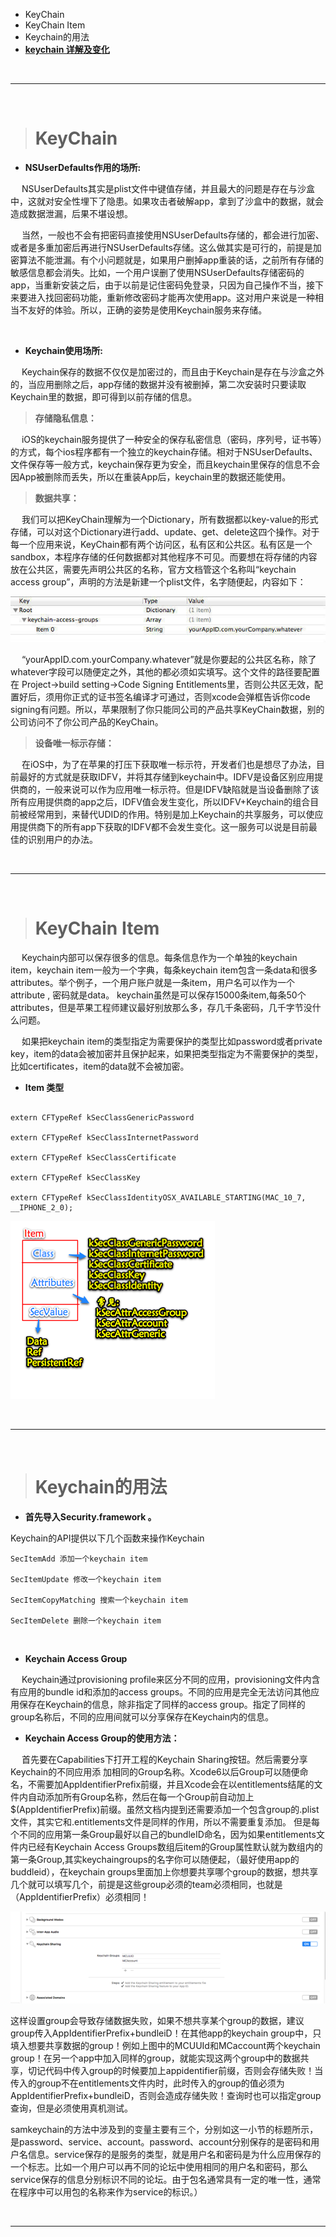 - KeyChain
- KeyChain Item
- Keychain的用法
- [**keychain 详解及变化**](https://www.cnblogs.com/junhuawang/p/8194484.html)




<br/>

***
<br/>




># KeyChain

- **NSUserDefaults作用的场所:**

&emsp; NSUserDefaults其实是plist文件中键值存储，并且最大的问题是存在与沙盒中，这就对安全性埋下了隐患。如果攻击者破解app，拿到了沙盒中的数据，就会造成数据泄漏，后果不堪设想。

&emsp; 当然，一般也不会有把密码直接使用NSUserDefaults存储的，都会进行加密、或者是多重加密后再进行NSUserDefaults存储。这么做其实是可行的，前提是加密算法不能泄漏。有个小问题就是，如果用户删掉app重装的话，之前所有存储的敏感信息都会消失。比如，一个用户误删了使用NSUserDefaults存储密码的app，当重新安装之后，由于以前是记住密码免登录，只因为自己操作不当，接下来要进入找回密码功能，重新修改密码才能再次使用app。这对用户来说是一种相当不友好的体验。所以，正确的姿势是使用Keychain服务来存储。


<br/>

- **Keychain使用场所:**

&emsp; Keychain保存的数据不仅仅是加密过的，而且由于Keychain是存在与沙盒之外的，当应用删除之后，app存储的数据并没有被删掉，第二次安装时只要读取Keychain里的数据，即可得到以前存储的信息。

> **存储隐私信息：**

&emsp; iOS的keychain服务提供了一种安全的保存私密信息（密码，序列号，证书等）的方式，每个ios程序都有一个独立的keychain存储。相对于NSUserDefaults、文件保存等一般方式，keychain保存更为安全，而且keychain里保存的信息不会因App被删除而丢失，所以在重装App后，keychain里的数据还能使用。

> **数据共享：**

&emsp; 我们可以把KeyChain理解为一个Dictionary，所有数据都以key-value的形式存储，可以对这个Dictionary进行add、update、get、delete这四个操作。对于每一个应用来说，KeyChain都有两个访问区，私有区和公共区。私有区是一个sandbox，本程序存储的任何数据都对其他程序不可见。而要想在将存储的内容放在公共区，需要先声明公共区的名称，官方文档管这个名称叫“keychain access group”，声明的方法是新建一个plist文件，名字随便起，内容如下：

![z31](https://raw.githubusercontent.com/harleyGit/StudyNotes/master/Pictures/z31.jpeg)

&emsp; “yourAppID.com.yourCompany.whatever”就是你要起的公共区名称，除了whatever字段可以随便定之外，其他的都必须如实填写。这个文件的路径要配置在 Project->build setting->Code Signing Entitlements里，否则公共区无效，配置好后，须用你正式的证书签名编译才可通过，否则xcode会弹框告诉你code signing有问题。所以，苹果限制了你只能同公司的产品共享KeyChain数据，别的公司访问不了你公司产品的KeyChain。


>**设备唯一标示存储：**

&emsp; 在iOS中，为了在苹果的打压下获取唯一标示符，开发者们也是想尽了办法，目前最好的方式就是获取IDFV，并将其存储到keychain中。IDFV是设备区别应用提供商的，一般来说可以作为应用唯一标示符。但是IDFV缺陷就是当设备删除了该所有应用提供商的app之后，IDFV值会发生变化，所以IDFV+Keychain的组合目前被经常用到，来替代UDID的作用。特别是加上Keychain的共享服务，可以使应用提供商下的所有app下获取的IDFV都不会发生变化。这一服务可以说是目前最佳的识别用户的办法。



<br/>

***
<br/>

># KeyChain Item

&emsp; Keychain内部可以保存很多的信息。每条信息作为一个单独的keychain item，keychain item一般为一个字典，每条keychain item包含一条data和很多attributes。举个例子，一个用户账户就是一条item，用户名可以作为一个attribute , 密码就是data。 keychain虽然是可以保存15000条item,每条50个attributes，但是苹果工程师建议最好别放那么多，存几千条密码，几千字节没什么问题。

&emsp; 如果把keychain item的类型指定为需要保护的类型比如password或者private key，item的data会被加密并且保护起来，如果把类型指定为不需要保护的类型，比如certificates，item的data就不会被加密。

- **Item 类型**

```

extern CFTypeRef kSecClassGenericPassword

extern CFTypeRef kSecClassInternetPassword

extern CFTypeRef kSecClassCertificate

extern CFTypeRef kSecClassKey

extern CFTypeRef kSecClassIdentityOSX_AVAILABLE_STARTING(MAC_10_7, __IPHONE_2_0);

```

![z32](https://raw.githubusercontent.com/harleyGit/StudyNotes/master/Pictures/z32.png)




<br/>

***
<br/>

># Keychain的用法

- **首先导入Security.framework 。**

Keychain的API提供以下几个函数来操作Keychain

```
SecItemAdd 添加一个keychain item

SecItemUpdate 修改一个keychain item

SecItemCopyMatching 搜索一个keychain item

SecItemDelete 删除一个keychain item
```

<br/>

- **Keychain Access Group**

&emsp; Keychain通过provisioning profile来区分不同的应用，provisioning文件内含有应用的bundle id和添加的access groups。不同的应用是完全无法访问其他应用保存在Keychain的信息，除非指定了同样的access group。指定了同样的group名称后，不同的应用间就可以分享保存在Keychain内的信息。

- **Keychain Access Group的使用方法：**

&emsp; 首先要在Capabilities下打开工程的Keychain Sharing按钮。然后需要分享Keychain的不同应用添 加相同的Group名称。Xcode6以后Group可以随便命名，不需要加AppIdentifierPrefix前缀，并且Xcode会在以entitlements结尾的文件内自动添加所有Group名称，然后在每一个Group前自动加上$(AppIdentifierPrefix)前缀。虽然文档内提到还需要添加一个包含group的.plist文件，其实它和.entitlements文件是同样的作用，所以不需要重复添加。 但是每个不同的应用第一条Group最好以自己的bundleID命名，因为如果entitlements文件内已经有Keychain Access Groups数组后item的Group属性默认就为数组内的第一条Group,其实keychaingroups的名字你可以随便起，（最好使用app的buddleid），在keychain groups里面加上你想要共享哪个group的数据，想共享几个就可以填写几个，前提是这些group必须的team必须相同，也就是（AppIdentifierPrefix）必须相同！
        
![z33](https://raw.githubusercontent.com/harleyGit/StudyNotes/master/Pictures/z33.png)

 这样设置group会导致存储数据失败，如果不想共享某个group的数据，建议group传入AppIdentifierPrefix+bundleiD！在其他app的keychain group中，只填入想要共享数据的group！例如上图中的MCUUId和MCaccount两个keychain group！在另一个app中加入同样的group，就能实现这两个group中的数据共享，切记代码中传入group的时候要加上appidentifier前缀，否则会存储失败！当传入的group不在entitlements文件内时，此时传入的group的值必须为AppIdentifierPrefix+bundleiD，否则会造成存储失败！查询时也可以指定group查询，但是必须使用真机测试。
 
 
 samkeychain的方法中涉及到的变量主要有三个，分别如这一小节的标题所示，是password、service、account。password、account分别保存的是密码和用户名信息。service保存的是服务的类型，就是用户名和密码是为什么应用保存的一个标志。比如一个用户可以再不同的论坛中使用相同的用户名和密码，那么service保存的信息分别标识不同的论坛。由于包名通常具有一定的唯一性，通常在程序中可以用包的名称来作为service的标识。）




<br/>

***
<br/>
